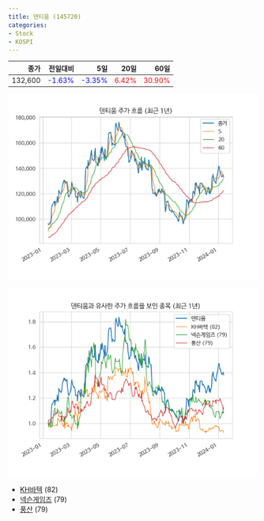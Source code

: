 ```yaml
---
title: 덴티움 (145720)
categories:
- Stock
- KOSPI
---
```


|종가|전일대비|5일|20일|60일|
|---:|-------:|--:|---:|---:|
|132,600|<span style="color: blue">-1.63%</span>|<span style="color: blue">-3.35%</span>|<span style="color: red">6.42%</span>|<span style="color: red">30.90%</span>|


<!-- more -->

![145720](/assets/images/stock/145720.png)

![145720](/assets/images/stock/145720_sim.png)

- [KH바텍](/060720/) (82)
- [넥슨게임즈](/225570/) (79)
- [풍산](//103140/) (79)
